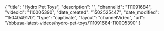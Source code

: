 {
    "title": "Hydro Pet Toys",
    "description": "",
    "channelid": "111091684",
    "videoid": "110005390",
    "date_created": "1502525447",
    "date_modified": "1504049170",
    "type": "captivate",
    "layout": "channelVideo",
    "url": "\/bbbusa-latest-videos\/hydro-pet-toys\/111091684-110005390"
}